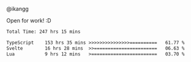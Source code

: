 @ikangg

Open for work! :D

<!--START_SECTION:waka-->

```txt
Total Time: 247 hrs 15 mins

TypeScript    153 hrs 35 mins >>>>>>>>>>>>>>>==========   61.77 %
Svelte        16 hrs 28 mins  >>=======================   06.63 %
Lua           9 hrs 12 mins   >========================   03.70 %
```

<!--END_SECTION:waka-->

